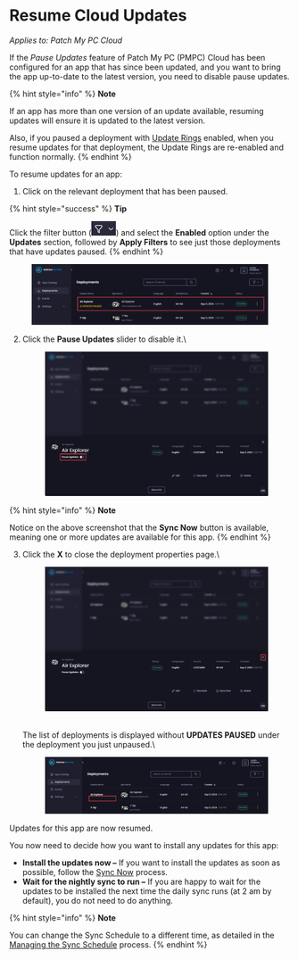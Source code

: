 # Resume Cloud Updates

_Applies to: Patch My PC Cloud_

If the _Pause Updates_ feature of Patch My PC (PMPC) Cloud has been configured for an app that has since been updated, and you want to bring the app up-to-date to the latest version, you need to disable pause updates.

{% hint style="info" %}
**Note**

If an app has more than one version of an update available, resuming updates will ensure it is updated to the latest version.

Also, if you paused a deployment with [Update Rings](../cloud-update-rings/) enabled, when you resume updates for that deployment, the Update Rings are re-enabled and function normally.
{% endhint %}

To resume updates for an app:

1. Click on the relevant deployment that has been paused.

{% hint style="success" %}
**Tip**

Click the filter button (![](<../../../_images/gitbook/image%20%282513).png>)) and select the **Enabled** option under the **Updates** section, followed by **Apply Filters** to see just those deployments that have updates paused.&#x20;
{% endhint %}

<figure><img src="../../../_images/gitbook/image%20%282000%29.png" alt="Clicking on the relevant successful deployment which has been paused for updates"><figcaption></figcaption></figure>

2.  Click the **Pause Updates** slider to disable it.\


    <figure><img src="../../../_images/gitbook/image%20%282001%29.png" alt="Clicking the “Pause Updates” slider "><figcaption></figcaption></figure>

{% hint style="info" %}
**Note**

Notice on the above screenshot that the **Sync Now** button is available, meaning one or more updates are available for this app.
{% endhint %}

3.  Click the **X** to close the deployment properties page.\


    <figure><img src="../../../_images/gitbook/image%20%282002%29.png" alt="Clicking “X” to close the deployment properties page"><figcaption></figcaption></figure>

    \
    The list of deployments is displayed without **UPDATES PAUSED** under the deployment you just unpaused.\


    <figure><img src="../../../_images/gitbook/image%20%282003%29.png" alt="&#x22;UPDATES PAUSED&#x22; no longer under the deployment name."><figcaption></figcaption></figure>

Updates for this app are now resumed.

You now need to decide how you want to install any updates for this app:

* **Install the updates now –** If you want to install the updates as soon as possible, follow the [Sync Now](sync-now-cloud-feature.md) process.
* **Wait for the nightly sync to run –** If you are happy to wait for the updates to be installed the next time the daily sync runs (at 2 am by default), you do not need to do anything.

{% hint style="info" %}
**Note**

You can change the Sync Schedule to a different time, as detailed in the [Managing the Sync Schedule](../../cloud-administration/manage-the-sync-schedule-in-cloud.md) process.
{% endhint %}
